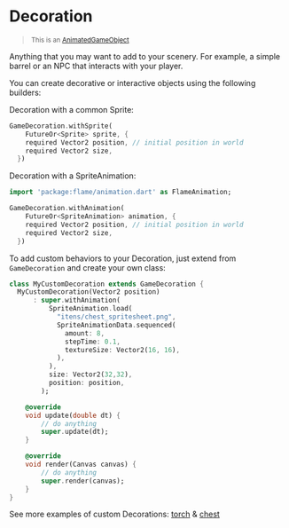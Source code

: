 # Decoration

> <small>This is an [AnimatedGameObject](doc/util?id=animatedgameobject)</small>

Anything that you may want to add to your scenery. For example, a simple barrel or an NPC that interacts with your player.

You can create decorative or interactive objects using the following builders:

Decoration with a common Sprite:
```dart
GameDecoration.withSprite(
    FutureOr<Sprite> sprite, {
    required Vector2 position, // initial position in world
    required Vector2 size,
  })
```

Decoration with a SpriteAnimation:
```dart
import 'package:flame/animation.dart' as FlameAnimation;

GameDecoration.withAnimation(
    FutureOr<SpriteAnimation> animation, {
    required Vector2 position, // initial position in world
    required Vector2 size,
  })
```

To add custom behaviors to your Decoration, just extend from `GameDecoration` and create your own class:
```dart
class MyCustomDecoration extends GameDecoration {
  MyCustomDecoration(Vector2 position)
      : super.withAnimation(
          SpriteAnimation.load(
            "itens/chest_spritesheet.png",
            SpriteAnimationData.sequenced(
              amount: 8,
              stepTime: 0.1,
              textureSize: Vector2(16, 16),
            ),
          ),
          size: Vector2(32,32),
          position: position,
        );

    @override
    void update(double dt) {
        // do anything
        super.update(dt);
    }

    @override
    void render(Canvas canvas) {
        // do anything
        super.render(canvas);
    }
}
```

See more examples of custom Decorations: [torch](https://github.com/RafaelBarbosatec/bonfire/blob/master/example/lib/shared/decoration/torch.dart) & [chest](https://github.com/RafaelBarbosatec/bonfire/blob/master/example/lib/shared/decoration/chest.dart)
